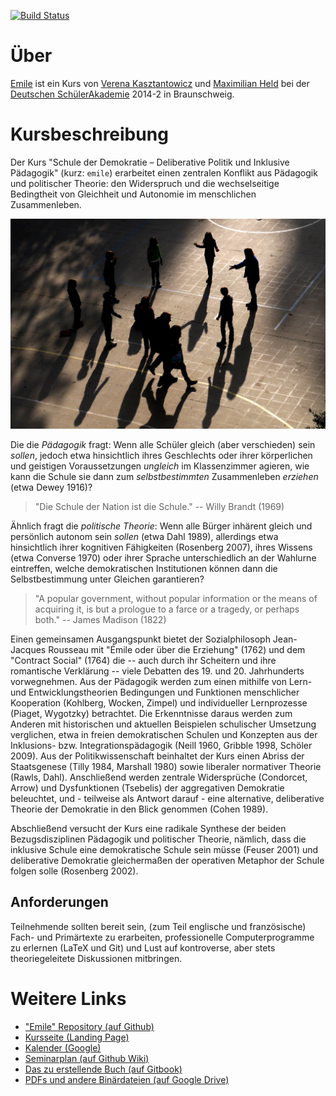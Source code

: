 [![Build Status](https://www.gitbook.io/button/status/book/maxheld/emile)](https://www.gitbook.io/book/maxheld/emile/activity)

# Über

[Emile](http://bildungbegabung.github.io/emile/) ist ein Kurs von [Verena Kasztantowicz](https://gsp.hu-berlin.de/mitarbeiterinnen/lb-deutsch/v.-kasztantowicz) und [Maximilian Held](http://www.maxheld.de) bei der [Deutschen SchülerAkademie](https://www.deutsche-schuelerakademie.de) 2014-2 in Braunschweig.


# Kursbeschreibung

Der Kurs "Schule der Demokratie – Deliberative Politik und Inklusive Pädagogik" (kurz: `emile`) erarbeitet einen zentralen Konflikt aus Pädagogik und politischer Theorie:
den Widerspruch und die wechselseitige Bedingtheit von Gleichheit und Autonomie im menschlichen Zusammenleben.

![Kinder spielen im Schatten](https://raw.githubusercontent.com/BildungBegabung/emile/master/img/circle-shadows.jpg "asd")

Die die *Pädagogik* fragt:
Wenn alle Schüler gleich (aber verschieden) sein *sollen*, jedoch etwa hinsichtlich ihres Geschlechts oder ihrer körperlichen und geistigen Voraussetzungen *ungleich* im Klassenzimmer agieren, wie kann die Schule sie dann zum *selbstbestimmten* Zusammenleben *erziehen* (etwa Dewey 1916)?

> "Die Schule der Nation ist die Schule."
> -- Willy Brandt (1969)

Ähnlich fragt die *politische Theorie*:
Wenn alle Bürger inhärent gleich und persönlich autonom sein *sollen* (etwa Dahl 1989), allerdings etwa hinsichtlich ihrer kognitiven Fähigkeiten (Rosenberg 2007), ihres Wissens (etwa Converse 1970) oder ihrer Sprache unterschiedlich an der Wahlurne eintreffen, welche demokratischen Institutionen können dann die Selbstbestimmung unter Gleichen garantieren?

> "A popular government, without popular information or the means of acquiring it, is but a prologue to a farce or a tragedy, or perhaps both."
> -- James Madison (1822)

Einen gemeinsamen Ausgangspunkt bietet der Sozialphilosoph Jean-Jacques Rousseau mit "Émile oder über die Erziehung" (1762) und dem "Contract Social" (1764) die  -- auch durch ihr Scheitern und ihre romantische Verklärung -- viele Debatten des 19. und 20. Jahrhunderts vorwegnehmen.
Aus der Pädagogik werden zum einen mithilfe von Lern- und Entwicklungstheorien Bedingungen und Funktionen menschlicher Kooperation (Kohlberg, Wocken, Zimpel) und individueller Lernprozesse (Piaget, Wygotzky) betrachtet.
Die Erkenntnisse daraus werden zum Anderen mit historischen und aktuellen Beispielen schulischer Umsetzung verglichen, etwa in freien demokratischen Schulen und Konzepten aus der Inklusions- bzw. Integrationspädagogik (Neill 1960, Gribble 1998, Schöler 2009).
Aus der Politikwissenschaft beinhaltet der Kurs einen Abriss der Staatsgenese (Tilly 1984, Marshall 1980) sowie liberaler normativer Theorie (Rawls, Dahl).
Anschließend werden zentrale Widersprüche (Condorcet, Arrow) und Dysfunktionen (Tsebelis) der aggregativen Demokratie beleuchtet, und - teilweise als Antwort darauf - eine alternative, deliberative Theorie der Demokratie in den Blick genommen (Cohen 1989).

Abschließend versucht der Kurs eine radikale Synthese der beiden Bezugsdisziplinen Pädagogik und politischer Theorie, nämlich, dass die inklusive Schule eine demokratische Schule sein müsse (Feuser 2001) und deliberative Demokratie gleichermaßen der operativen Metaphor der Schule folgen solle (Rosenberg 2002).


## Anforderungen

Teilnehmende sollten bereit sein, (zum Teil englische und französische) Fach- und Primärtexte zu erarbeiten, professionelle Computerprogramme zu erlernen (LaTeX und Git) und Lust auf kontroverse, aber stets theoriegeleitete Diskussionen mitbringen.


# Weitere Links

- ["Emile" Repository (auf Github)](https://github.com/BildungBegabung/emile)
- [Kursseite (Landing Page)](http://bildungbegabung.github.io/emile)
- [Kalender (Google)](https://www.google.com/calendar/embed?src=0bivv5kcetbcuj9t6q6682quc8%40group.calendar.google.com&ctz=Europe/Berlin)
- [Seminarplan (auf Github Wiki)](https://github.com/BildungBegabung/emile/wiki)
- [Das zu erstellende Buch (auf Gitbook)](https://www.gitbook.io/book/maxheld/emile)
- [PDFs und andere Binärdateien (auf Google Drive)](http://www.google.com)
